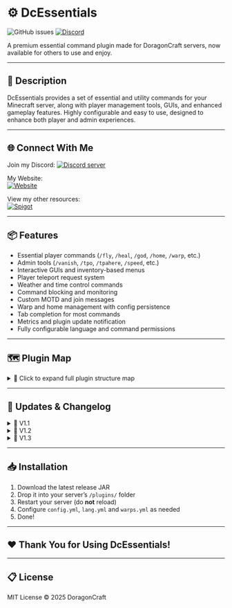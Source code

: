 # ⚙️ DcEssentials

![GitHub issues](https://img.shields.io/github/issues/doragoncraft/DcEssentials.svg?style=for-the-badge)
[![Discord](https://img.shields.io/discord/381442112400523264.svg?style=for-the-badge)](https://discord.gg/VMx9JmY)

A premium essential command plugin made for DoragonCraft servers, now available for others to use and enjoy. 

---

## 📜 Description

DcEssentials provides a set of essential and utility commands for your Minecraft server, along with player management tools, GUIs, and enhanced gameplay features. Highly configurable and easy to use, designed to enhance both player and admin experiences.

---

## 🌐 Connect With Me

<p align="left">
  Join my Discord:  
  <a href="https://discord.gg/VMx9JmY"><img src="https://discordapp.com/api/guilds/381442112400523264/widget.png?style=banner2" alt="Discord server"></a>  

My Website:  
<a href="https://doragoncraftnetwork.com/"><img src="https://crafatar.com/avatars/d88dc2506f5d4bef8fdc08690d32f731?size=64&overlay" alt="Website"></a>

View my other resources:  
<a href="https://www.spigotmc.org/resources/authors/doragoncraft.126499/"><img src="https://static.spigotmc.org/img/spigot.png" alt="Spigot"></a>
</p>

---

## 📦 Features

- Essential player commands (`/fly`, `/heal`, `/god`, `/home`, `/warp`, etc.)
- Admin tools (`/vanish`, `/tpo`, `/tpahere`, `/speed`, etc.)
- Interactive GUIs and inventory-based menus
- Player teleport request system
- Weather and time control commands
- Command blocking and monitoring
- Custom MOTD and join messages
- Warp and home management with config persistence
- Tab completion for most commands
- Metrics and plugin update notification
- Fully configurable language and command permissions

---

## 🗺️ Plugin Map

<details>
  <summary>📂 Click to expand full plugin structure map</summary>

### 📁 1️⃣ `src/main/java/me/doragoncraft/dcEssentials/`
- `DcEssentials.java` (Main plugin class)

### 📁 2️⃣ `commands/`
- `Anvil`
- `ClearCommand`
- `CmdSpyCommand`
- `CommandManager`
- `Craft`
- `Ctc`
- `DelHomeCommand`
- `DelWarpCommand`
- `Discord`
- `FlyCommand`
- `GamemodeCommand`
- `GodCommand`
- `GuiOpen`
- `Heal`
- `HomeCommand`
- `Links`
- `LinkSP`
- `PortableEnchant`
- `ServerIP`
- `SetHomeCommand`
- `SetWarpCommand`
- `SpawnCMD`
- `SpeedCommand`
- `StoreCmd`
- `TimeCommand`
- `TpAcceptCommand`
- `TpaCommand`
- `TpahereCommand`
- `TpCommand`
- `TpDenyCommand`
- `TphereCommand`
- `TpoCommand`
- `TpposCommand`
- `TpToggleCommand`
- `Trash`
- `Twitch`
- `VanishCMD`
- `Vote`
- `WarpCommand`
- `WarpsCommand`
- `WeatherCommand`
- `Website`
- `Whois`
- `YouTubeCmd`

### 📁 3️⃣ `listeners/`
- `BlockCommands`
- `ChatAsyncListener`
- `CmdSpyListener`
- `FlyListener`
- `GamemodeChangeListener`
- `GodModeListener`
- `MotdListener`
- `OnJoinListener`
- `VanishListener`
- `WrongCommand`

### 📁 4️⃣ `managers/`
- `FlyManager`
- `GamemodeManager`
- `GodManager`
- `HomeManager`
- `TeleportRequestManager`
- `SpeedManager`
- `WarpsManager`

### 📁 5️⃣ `util/`
- `ChatUtil`
- `GameModeHelper`
- `Lang`
- `Metrics`
- `DcEssentials`
- `GUIcmd`
- `ListenerGUI`

### 📁 6️⃣ `resources/`
- `config.yml`
- `lang.yml`
- `plugin.yml`
- `warps.yml`

</details>

---

## 📝 Updates & Changelog

<details>
  <summary>📂 V1.1</summary>

### 📂 V1.1

- ✅ Added `/weather [clear sun storm thunder]` and aliases `/sun`, `/rain`, `/storm`, `/thunder`
- ✅ Added `/time [day night noon sunrise sunset midnight]` and aliases `/day`, `/night`, etc
- ✅ Improved fly handling on login in creative & spectator
- ✅ Added `/clear` command to wipe player inventory
- ✅ Gamemode commands with tab completion and permission checks
- ✅ Added FlyManager with persistence
- ✅ Enhanced OnJoinListener for OP join messages and thank-you notes
- ✅ Reorganized command map and managers for clarity
- ✅ Fully documented plugin map inside README.md spoiler
</details>

<details>
  <summary>📂 V1.2</summary>

### New Features
- ✅ Added comprehensive `/help` menu with pagination and clickable navigation for easy command discovery.
- ✅ Implemented `/ban` and `/mute` commands with full permission control and feedback messages.
- ✅ Added `/homes` command to list player homes and `/sethome` enhancements for better home management.
- ✅ Introduced `/kits` command for managing and redeeming predefined item kits.
- ✅ Added `/kick` command with customizable kick messages and reasons.
- ✅ Added `/rules` command to display server rules configurable via language files.
- ✅ Added `/spawn` and `/setspawn` commands to manage and teleport to the server spawn location.
- ✅ Added `/spawner` command for managing mob spawners with GUI support.
- ✅ Added mob teleport commands to allow players and admins to teleport to or summon mobs easily.

### Improvements
- ✅ Refined command permission checks and error messages for improved user experience.
- ✅ Enhanced chat and command formatting consistency across new and existing commands.
- ✅ Optimized command execution speed and server resource usage.
- ✅ Updated configuration and language files with new messages and placeholders.

### Bug Fixes
- ✅ Fixed minor bugs in teleport and spawn command handling.
- ✅ Corrected permission node inconsistencies in `/mute` and `/ban` commands.
- ✅ Resolved edge case issues in `/kits` and `/homes` commands when no data was found.
</details>


<details>
  <summary>📂 V1.3 </summary>

**New Features:**

- ✅ Private Messaging System
    - Added `/message <player> <message>` and alias `/msg` for direct player-to-player messaging.
    - Added `/reply <message>` to quickly reply to the last player who messaged you.
    - Added `/msgtoggle` command to toggle receiving private messages.

**Mail System:**

- ✅ Added `/mail` command with subcommands:
    - `send <player> <message>` — send mail to online or offline players.
    - `read` — read received mail messages.
    - `clear` — clear all your mail.
- ✅ Mail messages are stored persistently in an SQLite database.

**Social Spy Feature:**

- ✅ Added `/socialspy on|off` to toggle social spy for staff.
- ✅ Permission-based and intended for moderation.

**Improvements:**

- ✅ Refactored messaging system into `MessageManager` and `DatabaseHandler` classes.
- ✅ Modular SQLite backend with future extensibility in mind.
- ✅ Improved command permissions using `dcessentials.<command>` namespace.
- ✅ Added detailed permission and usage messages.

**Bug Fixes:**

- ✅ Fixed minor bugs in message handling and command parsing.
- ✅ Improved input validation and error handling.
</details>
</details>



---

## 📥 Installation

1. Download the latest release JAR
2. Drop it into your server’s `/plugins/` folder
3. Restart your server (do **not** reload)
4. Configure `config.yml`, `lang.yml` and `warps.yml` as needed
5. Done!

---

## ❤️ Thank You for Using DcEssentials!

---

## 📋 License

MIT License © 2025 DoragonCraft
